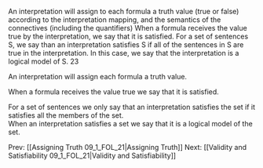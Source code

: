 ﻿An interpretation will assign to each formula a truth value (true or false) according to the interpretation mapping, and the semantics of the connectives (including the quantifiers)
When a formula receives the value true by the interpretation, we say that it is satisfied.
For a set of sentences S, we say than an interpretation satisfies S if all of the sentences in S are true in the interpretation.
In this case, we say that the interpretation is a logical model of S.
23

An interpretation will assign each formula a truth value.

When a formula receives the value true we say that it is satisfied.

For a set of sentences we only say that an interpretation satisfies the set if it satisfies all the members of the set.\
When an interpretation satisfies a set  we say that it is a logical model of the set.

Prev: [[Assigning Truth 09_1_FOL_21|Assigning Truth]]
Next: [[Validity and Satisfiability 09_1_FOL_21|Validity and Satisfiability]]